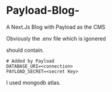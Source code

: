 # Payload-Blog-
A Next.Js Blog with Payload as the CMS

Obviously the .env file which is igonered 

should contain.

```
# Added by Payload
DATABASE_URI=<connection>
PAYLOAD_SECRET=<secret Key>

```

I used mongodb atlas.